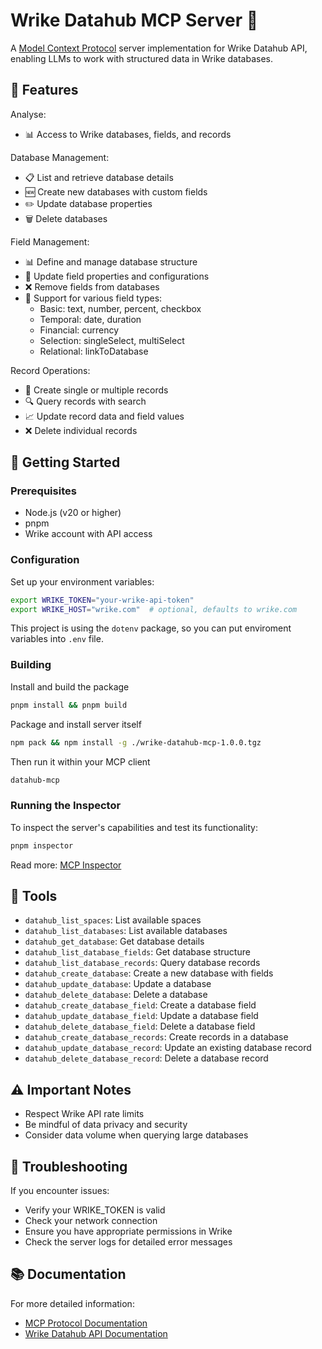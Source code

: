 # Wrike Datahub MCP Server 🚀

A [Model Context Protocol](https://github.com/modelcontextprotocol/protocol) server implementation for Wrike Datahub API, enabling LLMs to work with structured data in Wrike databases.

## 🌟 Features

Analyse:
- 📊 Access to Wrike databases, fields, and records

Database Management:
- 📋 List and retrieve database details
- 🆕 Create new databases with custom fields
- ✏️ Update database properties
- 🗑️ Delete databases

Field Management:
- 📊 Define and manage database structure
- 🔄 Update field properties and configurations
- ❌ Remove fields from databases
- 🎨 Support for various field types:
  - Basic: text, number, percent, checkbox
  - Temporal: date, duration
  - Financial: currency
  - Selection: singleSelect, multiSelect
  - Relational: linkToDatabase

Record Operations:
- 📝 Create single or multiple records
- 🔍 Query records with search
- 📈 Update record data and field values
- ❌ Delete individual records

## 🚀 Getting Started

### Prerequisites

- Node.js (v20 or higher)
- pnpm
- Wrike account with API access

### Configuration

Set up your environment variables:
```bash
export WRIKE_TOKEN="your-wrike-api-token"
export WRIKE_HOST="wrike.com"  # optional, defaults to wrike.com
```

This project is using the `dotenv` package, so you can put enviroment variables into `.env` file.

### Building
Install and build the package
```bash
pnpm install && pnpm build
```
Package and install server itself
```bash
npm pack && npm install -g ./wrike-datahub-mcp-1.0.0.tgz
```
Then run it within your MCP client
```bash
datahub-mcp
```

### Running the Inspector
To inspect the server's capabilities and test its functionality:
```bash
pnpm inspector
```
Read more: [MCP Inspector](https://github.com/modelcontextprotocol/inspector)

## 🔧 Tools
- `datahub_list_spaces`: List available spaces
- `datahub_list_databases`: List available databases
- `datahub_get_database`: Get database details
- `datahub_list_database_fields`: Get database structure
- `datahub_list_database_records`: Query database records
- `datahub_create_database`: Create a new database with fields
- `datahub_update_database`: Update a database
- `datahub_delete_database`: Delete a database
- `datahub_create_database_field`: Create a database field
- `datahub_update_database_field`: Update a database field
- `datahub_delete_database_field`: Delete a database field
- `datahub_create_database_records`: Create records in a database
- `datahub_update_database_record`: Update an existing database record
- `datahub_delete_database_record`: Delete a database record

## ⚠️ Important Notes
- Respect Wrike API rate limits
- Be mindful of data privacy and security
- Consider data volume when querying large databases

## 🐛 Troubleshooting
If you encounter issues:

- Verify your WRIKE_TOKEN is valid
- Check your network connection
- Ensure you have appropriate permissions in Wrike
- Check the server logs for detailed error messages

## 📚 Documentation
For more detailed information:

- [MCP Protocol Documentation](https://github.com/modelcontextprotocol/protocol)
- [Wrike Datahub API Documentation](https://developers.wrike.com/datahub-overview/)